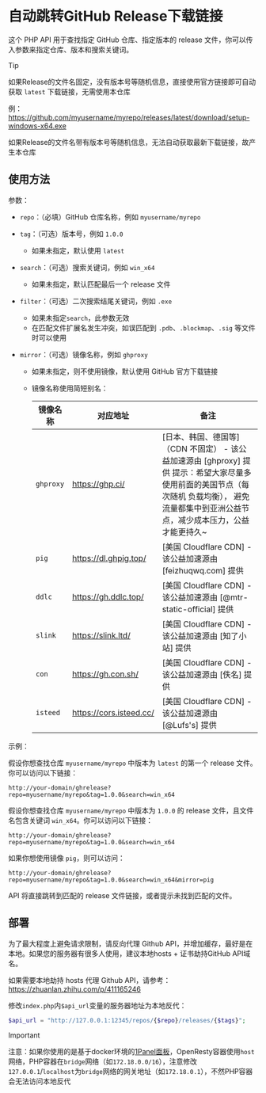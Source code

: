# 自动跳转GitHub Release下载链接

这个 PHP API 用于查找指定 GitHub 仓库、指定版本的 release 文件，你可以传入参数来指定仓库、版本和搜索关键词。

> [!TIP]
> 如果Release的文件名固定，没有版本号等随机信息，直接使用官方链接即可自动获取 `latest` 下载链接，无需使用本仓库
>
> 例：https://github.com/myusername/myrepo/releases/latest/download/setup-windows-x64.exe
>
> 如果Release的文件名带有版本号等随机信息，无法自动获取最新下载链接，故产生本仓库

## 使用方法

参数：

- `repo`：（必填）GitHub 仓库名称，例如 `myusername/myrepo`

- `tag`：（可选）版本号，例如 `1.0.0`

  - 如果未指定，默认使用 `latest`

- `search`：（可选）搜索关键词，例如 `win_x64`

  - 如果未指定，默认匹配最后一个 release 文件

- `filter`：（可选）二次搜索结尾关键词，例如 `.exe`

  - 如果未指定`search`，此参数无效
  - 在匹配文件扩展名发生冲突，如误匹配到 `.pdb`、`.blockmap`、`.sig` 等文件时可以使用

- `mirror`：（可选）镜像名称，例如 `ghproxy`

  - 如果未指定，则不使用镜像，默认使用 GitHub 官方下载链接

  - 镜像名称使用简短别名：

    | 镜像名称  | 对应地址                    | 备注                                                         |
    | --------- | --------------------------- | ------------------------------------------------------------ |
    | `ghproxy` | https://ghp.ci/ | [日本、韩国、德国等]（CDN 不固定） - 该公益加速源由 [ghproxy] 提供 提示：希望大家尽量多使用前面的美国节点（每次随机 负载均衡）， 避免流量都集中到亚洲公益节点，减少成本压力，公益才能更持久~ |
    | `pig`     | https://dl.ghpig.top/       | [美国 Cloudflare CDN] - 该公益加速源由 [feizhuqwq.com] 提供  |
    | `ddlc`    | https://gh.ddlc.top/        | [美国 Cloudflare CDN] - 该公益加速源由 [@mtr-static-official] 提供 |
    | `slink`   | https://slink.ltd/          | [美国 Cloudflare CDN] - 该公益加速源由 [知了小站] 提供       |
    | `con`     | https://gh.con.sh/          | [美国 Cloudflare CDN] - 该公益加速源由 [佚名] 提供           |
    | `isteed`  | https://cors.isteed.cc/     | [美国 Cloudflare CDN] - 该公益加速源由 [@Lufs\'s] 提供       |

示例：

假设你想查找仓库 `myusername/myrepo` 中版本为 `latest` 的第一个 release 文件。你可以访问以下链接：

```
http://your-domain/ghrelease?repo=myusername/myrepo&tag=1.0.0&search=win_x64
```

假设你想查找仓库 `myusername/myrepo` 中版本为 `1.0.0` 的 release 文件，且文件名包含关键词 `win_x64`。你可以访问以下链接：

```
http://your-domain/ghrelease?repo=myusername/myrepo&tag=1.0.0&search=win_x64
```

如果你想使用镜像 `pig`，则可以访问：

```
http://your-domain/ghrelease?repo=myusername/myrepo&tag=1.0.0&search=win_x64&mirror=pig
```

API 将直接跳转到匹配的 release 文件链接，或者提示未找到匹配的文件。

## 部署

为了最大程度上避免请求限制，请反向代理 Github API，并增加缓存，最好是在本地。如果您的服务器有很多人使用，建议本地hosts + 证书劫持GitHub API域名。

如果需要本地劫持 hosts 代理 Github API，请参考：https://zhuanlan.zhihu.com/p/411165246

修改`index.php`内`$api_url`变量的服务器地址为本地反代：

```php
$api_url = "http://127.0.0.1:12345/repos/{$repo}/releases/{$tags}";
```

> [!IMPORTANT]
> 注意：如果你使用的是基于docker环境的[1Panel面板](https://github.com/1Panel-dev/1Panel)，OpenResty容器使用`host`网络，PHP容器在`bridge`网络（如`172.18.0.0/16`），注意修改`127.0.0.1`/`localhost`为`bridge`网络的网关地址（如`172.18.0.1`），不然PHP容器会无法访问本地反代
